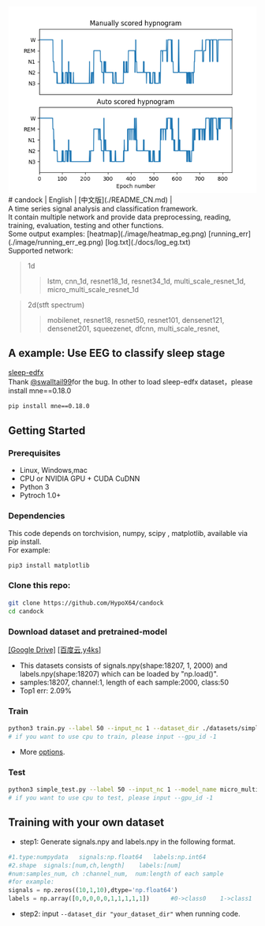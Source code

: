 <div align="center">    
<img src="./imgs/compare.png " alt="image" style="zoom:100%;" />
</div>
# candock
| English | [中文版](./README_CN.md) |<br>
A time series signal analysis and classification framework.<br>
It contain multiple network  and provide data preprocessing, reading, training, evaluation, testing and other functions.<br>
Some output examples: [heatmap](./image/heatmap_eg.png)  [running_err](./image/running_err_eg.png)  [log.txt](./docs/log_eg.txt)<br>Supported network:<br>

>1d
>
>>lstm, cnn_1d, resnet18_1d, resnet34_1d, multi_scale_resnet_1d, micro_multi_scale_resnet_1d


>2d(stft spectrum)
>
>>mobilenet, resnet18, resnet50, resnet101, densenet121, densenet201, squeezenet, dfcnn, multi_scale_resnet,

## A example: Use EEG to classify sleep stage
[sleep-edfx](https://github.com/HypoX64/candock/tree/f24cc44933f494d2235b3bf965a04cde5e6a1ae9)<br>
Thank [@swalltail99](https://github.com/swalltail99)for the bug. In other to load sleep-edfx dataset，please install mne==0.18.0<br>
```bash
pip install mne==0.18.0
```
## Getting Started
### Prerequisites
- Linux, Windows,mac
- CPU or NVIDIA GPU + CUDA CuDNN
- Python 3
- Pytroch 1.0+
### Dependencies
This code depends on torchvision, numpy, scipy , matplotlib, available via pip install.<br>
For example:<br>

```bash
pip3 install matplotlib
```
### Clone this repo:
```bash
git clone https://github.com/HypoX64/candock
cd candock
```
### Download dataset and pretrained-model
[[Google Drive]](https://drive.google.com/open?id=1NTtLmT02jqlc81lhtzQ7GlPK8epuHfU5)   [[百度云,y4ks]](https://pan.baidu.com/s/1WKWZL91SekrSlhOoEC1bQA)

* This datasets consists of signals.npy(shape:18207, 1, 2000) and labels.npy(shape:18207) which can be loaded by "np.load()".
* samples:18207,  channel:1,  length of each sample:2000,  class:50
* Top1 err: 2.09%
### Train
```bash
python3 train.py --label 50 --input_nc 1 --dataset_dir ./datasets/simple_test --save_dir ./checkpoints/simple_test --model_name micro_multi_scale_resnet_1d --gpu_id 0 --batchsize 64 --k_fold 5
# if you want to use cpu to train, please input --gpu_id -1
```
* More [options](./util/options.py).
### Test
```bash
python3 simple_test.py --label 50 --input_nc 1 --model_name micro_multi_scale_resnet_1d --gpu_id 0
# if you want to use cpu to test, please input --gpu_id -1
```

## Training with your own dataset
* step1: Generate signals.npy and labels.npy in the following format.
```python
#1.type:numpydata   signals:np.float64   labels:np.int64
#2.shape  signals:[num,ch,length]    labels:[num]
#num:samples_num, ch :channel_num,  num:length of each sample
#for example:
signals = np.zeros((10,1,10),dtype='np.float64')
labels = np.array([0,0,0,0,0,1,1,1,1,1])      #0->class0    1->class1
```
* step2: input  ```--dataset_dir "your_dataset_dir"``` when running code.

